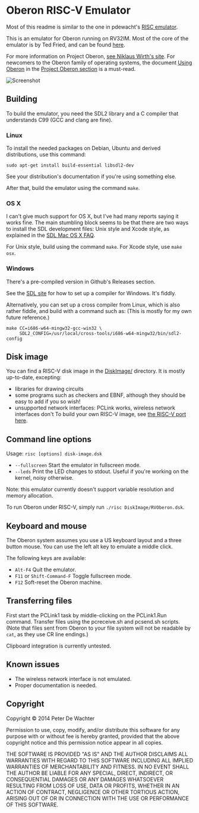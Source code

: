 # Oberon RISC-V Emulator
Most of this readme is similar to the one in pdewacht's [RISC emulator](https://github.com/pdewacht/oberon-risc-emu/).

This is an emulator for Oberon running on RV32IM. Most of the core of the emulator is by Ted Fried, and can be found [here](https://github.com/MicroCoreLabs/Projects/blob/master/RISCV_C_Version/C_Version/riscv.c). 

For more information on Project Oberon,
[see Niklaus Wirth's site](https://www.inf.ethz.ch/personal/wirth/). For
newcomers to the Oberon family of operating systems, the document
[Using Oberon] in the [Project Oberon section] is a must-read.

[Using Oberon]: https://www.inf.ethz.ch/personal/wirth/ProjectOberon/UsingOberon.pdf
[Project Oberon section]: https://www.inf.ethz.ch/personal/wirth/ProjectOberon/index.html

![Screenshot](po2013.png)

## Building

To build the emulator, you need the SDL2 library and a C compiler that
understands C99 (GCC and clang are fine).

[SDL2]: http://libsdl.org/

### Linux

To install the needed packages on Debian, Ubuntu and derived
distributions, use this command:

    sudo apt-get install build-essential libsdl2-dev

See your distribution's documentation if you're using something else.

After that, build the emulator using the command `make`.

### OS X

I can't give much support for OS X, but I've had many reports saying
it works fine. The main stumbling block seems to be that there are two
ways to install the SDL development files: Unix style and Xcode style,
as explained in the [SDL Mac OS X FAQ].

For Unix style, build using the command `make`.
For Xcode style, use `make osx`.

[SDL Mac OS X FAQ]: https://wiki.libsdl.org/FAQMacOSX

### Windows

There's a pre-compiled version in Github's Releases section.

See the [SDL site][SDL2]  for how to set up a compiler
for Windows. It's fiddly.

Alternatively, you can set up a cross compiler from Linux, which is
also rather fiddle, and build with a command such as: (This is mostly
for my own future reference.)

    make CC=i686-w64-mingw32-gcc-win32 \
         SDL2_CONFIG=/usr/local/cross-tools/i686-w64-mingw32/bin/sdl2-config


## Disk image

You can find a RISC-V disk image in the [DiskImage/](DiskImage/) directory. It is mostly up-to-date, excepting:
- libraries for drawing circuits
- some programs such as checkers and EBNF, although they should be easy to add if you so wish!
- unsupported network interfaces: PCLink works, wireless network interfaces don't
To build your own RISC-V image, see [the RISC-V port here](https://github.com/solbjorg/oberon-riscv).

## Command line options

Usage: `risc [options] disk-image.dsk`

* `--fullscreen` Start the emulator in fullscreen mode.
* `--leds` Print the LED changes to stdout. Useful if you're working on the kernel,
  noisy otherwise.

Note: this emulator currently doesn't support variable resolution and memory allocation.

To run Oberon under RISC-V, simply run `./risc DiskImage/RVOberon.dsk`.

## Keyboard and mouse

The Oberon system assumes you use a US keyboard layout and a three button mouse.
You can use the left alt key to emulate a middle click.

The following keys are available:
* `Alt-F4` Quit the emulator.
* `F11` or `Shift-Command-F` Toggle fullscreen mode.
* `F12` Soft-reset the Oberon machine.


## Transferring files
First start the PCLink1 task by middle-clicking on the PCLink1.Run command. Transfer files using the pcreceive.sh and pcsend.sh scripts.
(Note that files sent from Oberon to your file system will not be readable by `cat`, as they use CR line endings.)

Clipboard integration is currently untested.

## Known issues

* The wireless network interface is not emulated.
* Proper documentation is needed.


## Copyright

Copyright © 2014 Peter De Wachter

Permission to use, copy, modify, and/or distribute this software for
any purpose with or without fee is hereby granted, provided that the
above copyright notice and this permission notice appear in all
copies.

THE SOFTWARE IS PROVIDED "AS IS" AND THE AUTHOR DISCLAIMS ALL
WARRANTIES WITH REGARD TO THIS SOFTWARE INCLUDING ALL IMPLIED
WARRANTIES OF MERCHANTABILITY AND FITNESS. IN NO EVENT SHALL THE
AUTHOR BE LIABLE FOR ANY SPECIAL, DIRECT, INDIRECT, OR CONSEQUENTIAL
DAMAGES OR ANY DAMAGES WHATSOEVER RESULTING FROM LOSS OF USE, DATA OR
PROFITS, WHETHER IN AN ACTION OF CONTRACT, NEGLIGENCE OR OTHER
TORTIOUS ACTION, ARISING OUT OF OR IN CONNECTION WITH THE USE OR
PERFORMANCE OF THIS SOFTWARE.
